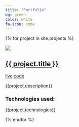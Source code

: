 ```yaml
---
title: "Portfolio"
bg: green
color: white
fa-icon: code
---
```


<div class="row">

{% for project in site.projects %}
    <section class="portfolio portfolio-item col-sm-6">
      <img class="img-fluid" src="{{ project.img_url }}">
      <h2 class="title project-title">
      <a href="{{ project.external_url }}">{{ project.title }}</a>
      </h2>
      <div class="portfolio-item-links">
          <a href="{{ project.external_url }}">live</a>
          <a href="{{ project.github_url }}">code</a>
      </div>
      <p>
        {{project.description}}
      </p>
      <section>
        <h3>
          Technologies used:
        </h3>
        <p>
          {{project.technologies}}
        </p>
      </section>
    </section>
{% endfor %}

</div>
